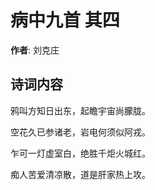 # 病中九首  其四

**作者**: 刘克庄

## 诗词内容

鸦叫方知日出东，起瞻宇宙尚朦胧。

空花久已参诸老，岩电何须似阿戎。

乍可一灯虚室白，绝胜千炬火城红。

痴人苦爱清凉散，道是肝家热上攻。

